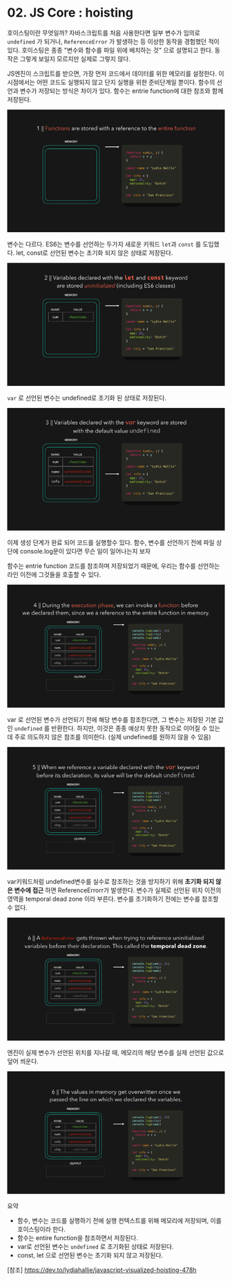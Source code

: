 # 02. JS Core : hoisting

호이스팅이란 무엇일까?
자바스크립트를 처음 사용한다면 일부 변수가 임의로 `undefined` 가 되거나, `ReferenceError` 가 발생하는 등 이상한 동작을 경험했던 적이 있다. 호이스팅은 종종 "변수와 함수를 파일 위에 배치하는 것" 으로 설명되고 한다. 동작은 그렇게 보일지 모르지만 실제로 그렇지 않다.

JS엔진이 스크립트를 받으면, 가장 먼저 코드에서 데이터를 위한 메모리를 설정한다. 이 시점에서는 어떤 코드도 실행되지 않고 단지 실행을 위한 준비단계일 뿐이다. 함수의 선언과 변수가 저장되는 방식은 차이가 있다. 함수는 entrie function에 대한 참조와 함께 저장된다.

![Image](./assets/entirefuc.gif)

변수는 다르다.  ES6는 변수를 선언하는 두가지 새로운 키워드 `let`과 `const` 를 도입했다. let, const로 선언된 변수는 초기화 되지 않은 상태로 저장된다.

![gif](./assets/uninitialized.gif)

`var` 로 선언된 변수는 undefined로 초기화 된 상태로 저장된다.

![gif](./assets/var.gif)

이제 생성 단계가 완료 되어 코드를 실행할수 있다. 
함수, 변수를 선언하기 전에 파일 상단에 console.log문이 있다면 무슨 일이 일어나는지 보자

함수는 entrie function 코드를 참조하며 저장되었기 때문에, 우리는 함수를 선언하는 라인 이전에 그것들을 호출할 수 있다.

![gif](./assets/invoke.gif)

var 로 선언된 변수가 선언되기 전에 해당 변수를 참조한다면, 그 변수는 저장된 기본 값인 `undefined` 를 반환한다. 하지만, 이것은 종종 예상치 못한 동작으로 이어질 수 있는데 주로 의도하지 않은 참조를 의미한다.
(실제 undefined를 원하지 않을 수 있음)

![gif](./assets/gif17.gif)

var키워드처럼 undefined변수를 실수로 참조하는 것을 방지하기 위해 **초기화 되지 않은 변수에 접근** 하면 ReferenceErrorr가 발생한다. 변수가 실제로 선언된 위치 이전의 영역을 temporal dead zone 이라 부른다. 변수를 초기화하기 전에는 변수를 참조할 수 없다.

![gif](./assets/referenceError.gif)

엔진이 실제 변수가 선언된 위치를 지나갈 때, 메모리의 해당 변수를 실제 선언된 값으로 덮어 씌운다.

![gif](./assets/overwrite.gif)

요약
- 함수, 변수는 코드를 실행하기 전에 실행 컨텍스트를 위해 메모리에 저장되며, 이를 호이스팅이라 한다.
- 함수는 entire function을 참조하면서 저장된다.
- var로 선언된 변수는 `undefined` 로 초기화된 상태로 저장된다.
- const, let 으로 선언된 변수는 초기화 되지 않고 저장된다.

[참조] https://dev.to/lydiahallie/javascript-visualized-hoisting-478h